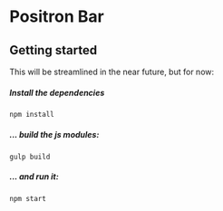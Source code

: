 # Positron Bar

## Getting started

This will be streamlined in the near future, but for now:

##### Install the dependencies

```bash
npm install
```

##### ... build the js modules:

```
gulp build
```

##### ... and run it:

```
npm start
```

